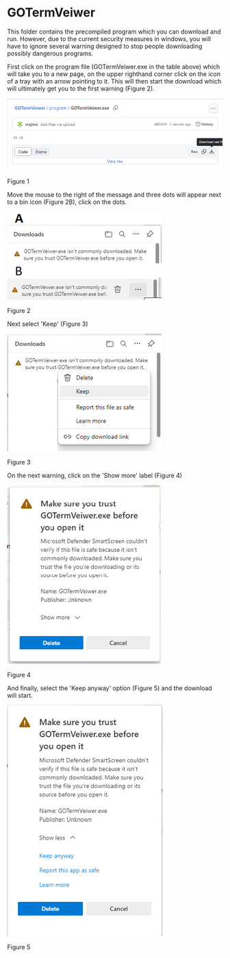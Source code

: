 # GOTermVeiwer
This folder contains the precompiled program which you can download and run. However, due to the current security measures in windows, you will have to ignore several warning designed to stop people downloading possibly dangerous programs. 

First click on the program file (GOTermVeiwer.exe in the table above) which will take you to a new page, on the upper righthand corner click on the icon of a tray with an arrow pointing to it. This will then start the download which will ultimately get you to the first warning (Figure 2).

![figure 1](images/fig1.png)

Figure 1

Move the mouse to the right of the message and three dots will appear next to a bin icon (Figure 2B), click on the dots.

![figure 2](images/fig2.png)

Figure 2

Next select 'Keep' (Figure 3)

![figure 3](images/fig3.png)

Figure 3

On the next warning, click on the 'Show more' label (Figure 4)

![figure 4](images/fig4.png)

Figure 4

And finally, select the 'Keep anyway' option (Figure 5) and the download will start.

![figure 5](images/fig5.png)

Figure 5
